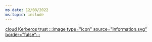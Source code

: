 ```yaml
---
ms.date: 12/08/2022
ms.topic: include
---
```


[cloud Kerberos trust :::image type="icon" source="information.svg" border="false":::](../../hello-how-it-works-technology.md#cloud-kerberos-trust "This trust type uses security keys to authenticate the users to Active Directory. It's not required to issue any certificates, making it the recommended choice for environments that do not need certificate authentication")